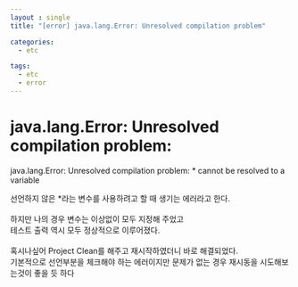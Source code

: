 ```yaml
---
layout : single
title: "[error] java.lang.Error: Unresolved compilation problem"

categories:
  - etc

tags:
  - etc
  - error
---
```


# java.lang.Error: Unresolved compilation problem: 

java.lang.Error: Unresolved compilation problem: * cannot be resolved to a variable

선언하지 않은 *라는 변수를 사용하려고 할 때 생기는 에러라고 한다.<br><br>하지만 나의 경우 변수는 이상없이 모두 지정해 주었고<br>테스트 출력 역시 모두 정상적으로 이루어졌다. <br><br>혹시나싶어 Project Clean를 해주고 재시작하였더니 바로 해결되었다.<br>기본적으로 선언부분을 체크해야 하는 에러이지만 문제가 없는 경우 재시동을 시도해보는것이 좋을 듯 하다<br>

